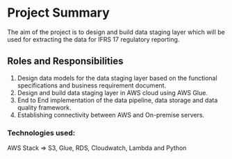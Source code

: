 # Project Summary

The aim of the project is to design and build data staging layer which will be used for extracting the data for IFRS 17 regulatory reporting.

## Roles and Responsibilities

  1. Design data models for the data staging layer based on the functional specifications and business requirement document.
  2. Design and build data staging layer in AWS cloud using AWS Glue.
  3. End to End implementation of the data pipeline, data storage and data quality framework.
  4. Establishing connectivity between AWS and On-premise servers. 

### Technologies used: 

AWS Stack => S3, Glue, RDS, Cloudwatch, Lambda and Python

